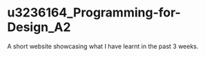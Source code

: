# u3236164_Programming-for-Design_A2
A short website showcasing what I have learnt in the past 3 weeks.
